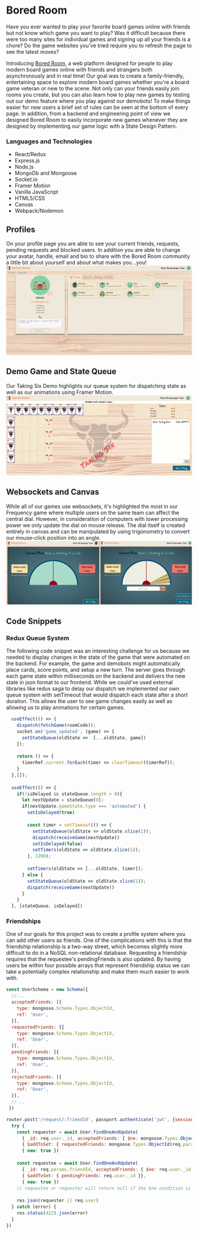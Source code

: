 # Bored Room

Have you ever wanted to play your favorite board games online with friends but not know which game you want to play? Was it difficult because there were too many sites for individual games and signing up all your friends is a chore? Do the game websites you've tried require you to refresh the page to see the latest moves?

Introducing [Bored Room](https://bored-room.herokuapp.com/), a web platform designed for people to play modern board games online with friends and strangers both asynchronously and in real time! Our goal was to create a family-friendly, entertaining space to explore modern board games whether you're a board game veteran or new to the scene. Not only can your friends easily join rooms you create, but you can also learn how to play new games by testing out our demo feature where you play against our demobots! To make things easier for new users a brief set of rules can be seen at the bottom of every page. In addition, from a backend and engineering point of view we designed Bored Room to easily incorporate new games whenever they are designed by implementing our game logic with a State Design Pattern.

### Languages and Technologies ###
  * React/Redux
  * Express.js
  * Node.js
  * MongoDb and Mongoose
  * Socket.io
  * Framer Motion
  * Vanilla JavaScript
  * HTML5/CSS
  * Canvas
  * Webpack/Nodemon

## Profiles ##
On your profile page you are able to see your current friends, requests, pending requests and blocked users. In addition you are able to change your avatar, handle, email and bio to share with the Bored Room community a little bit about yourself and about what makes you...you!
![profile_gif](Profile.gif)

## Demo Game and State Queue ##
Our Taking Six Demo highlights our queue system for dispatching state as well as our animations using Framer Motion.
![taking_six_gif](TakingSix.gif)

## Websockets and Canvas ##
While all of our games use websockets, it's highlighted the most in our Frequency game where multiple users on the same team can affect the central dial. However, in consideration of computers with lower processing power we only update the dial on mouse release. The dial itself is created entirely in canvas and can be manipulated by using trigonometry to convert our mouse-click position into an angle.
![Frequency_gif](Frequency.gif)

## Code Snippets ##

### Redux Queue System ###
The following code snippet was an interesting challenge for us because we needed to display changes in the state of the game that were automated on the backend. For example, the game and demobots might automatically place cards, score points, and setup a new turn. The server goes through each game state within milliseconds on the backend and delivers the new state in json format to our frontend. While we could've used external libraries like redux saga to delay our dispatch we implemented our own queue system with setTimeout that would dispatch each state after a short duration. This allows the user to see game changes easily as well as allowing us to play animations for certain games.

```jsx
  useEffect(() => {
    dispatch(fetchGame(roomCode));
    socket.on('game_updated', (game) => {
      setStateQueue(oldState =>  [...oldState, game])
    });

    return () => {
      timerRef.current.forEach(timer => clearTimeout(timerRef));
    }
  },[]);

  useEffect(() => {
    if(!isDelayed && stateQueue.length > 0){
      let nextUpdate = stateQueue[0];
      if(nextUpdate.gameState.type === 'automated') {
        setIsDelayed(true)

        const timer = setTimeout(() => {
          setStateQueue(oldState => oldState.slice(1));
          dispatch(receiveGame(nextUpdate))
          setIsDelayed(false)
          setTimers(oldState => oldState.slice(1));
        }, 1200);

        setTimers(oldState => [...oldState, timer]);
      } else {
        setStateQueue(oldState => oldState.slice(1));
        dispatch(receiveGame(nextUpdate))
      }
    } 
  }, [stateQueue, isDelayed])
```
### Friendships ###
One of our goals for this project was to create a profile system where you can add other users as friends. One of the complications with this is that the friendship relationship is a two-way street, which becomes slightly more difficult to do in a NoSQL non-relational database. Requesting a friendship requires that the requestee's pendingFriends is also updated. By having users be within four possible arrays that represent friendship status we can take a potentially complex relationship and make them much easier to work with.

```jsx
const UserSchema = new Schema({
  //...
  acceptedFriends: [{
    type: mongoose.Schema.Types.ObjectId,
    ref: 'User',
  }],
  requestedFriends: [{
    type: mongoose.Schema.Types.ObjectId,
    ref: 'User',
  }],
  pendingFriends: [{
    type: mongoose.Schema.Types.ObjectId,
    ref: 'User',
  }],
  rejectedFriends: [{
    type: mongoose.Schema.Types.ObjectId,
    ref: 'User',
  }],
  //...
 })
```

```jsx
router.post('/request/:friendId', passport.authenticate('jwt', {session: false}), async (req, res) => {
  try {
    const requester = await User.findOneAndUpdate(
      { _id: req.user._id, acceptedFriends: { $ne: mongoose.Types.ObjectId(req.params.friendId) } },
      { $addToSet: { requestedFriends: mongoose.Types.ObjectId(req.params.friendId) }},
      { new: true })
  
    const requestee = await User.findOneAndUpdate(
      { _id: req.params.friendId, acceptedFriends: { $ne: req.user._id }, rejectedFriends: { $ne: req.user._id } },
      { $addToSet: { pendingFriends: req.user._id }},
      { new: true })
    // requestee or requester will return null if the $ne condition is met.
  
    res.json(requester || req.user)
  } catch (error) {
    res.status(422).json(error)
  }
})
```
